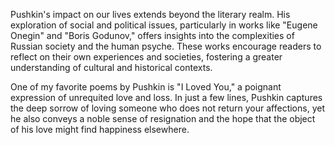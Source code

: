 Pushkin's impact on our lives extends beyond the literary realm. His exploration of social and political issues, particularly in works like "Eugene Onegin" and "Boris Godunov," offers insights into the complexities of Russian society and the human psyche. These works encourage readers to reflect on their own experiences and societies, fostering a greater understanding of cultural and historical contexts.

 
One of my favorite poems by Pushkin is "I Loved You," a poignant expression of unrequited love and loss. In just a few lines, Pushkin captures the deep sorrow of loving someone who does not return your affections, yet he also conveys a noble sense of resignation and the hope that the object of his love might find happiness elsewhere.

 
